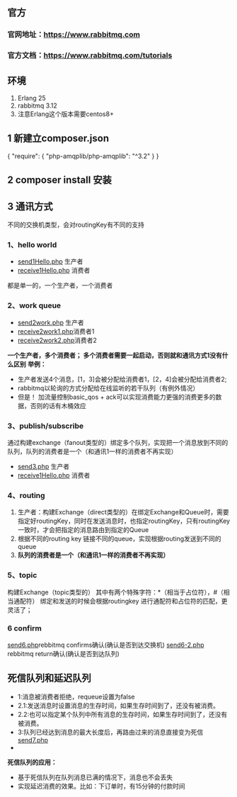 ## 官方
### 官网地址：https://www.rabbitmq.com
### 官方文档：https://www.rabbitmq.com/tutorials

## 环境
1. Erlang 25
2. rabbitmq 3.12
3. 注意Erlang这个版本需要centos8+

## 1 新建立composer.json

{
    "require": {
        "php-amqplib/php-amqplib": "^3.2"
    }
}

## 2 composer install 安装

## 3 通讯方式
不同的交换机类型，会对routingKey有不同的支持

### 1、hello world
* [send1Hello.php](send1Hello.php)  生产者
* [receive1Hello.php](receive1Hello.php) 消费者

都是单一的，一个生产者，一个消费者

### 2、work queue
* [send2work.php](send2work.php) 生产者
* [receive2work1.php](receive2work1.php)消费者1
* [receive2work2.php](receive2work2.php)消费者2

**一个生产者，多个消费者；
多个消费者需要一起启动，否则就和通讯方式1没有什么区别**
**举例：**
* 生产者发送4个消息，[1，3]会被分配给消费者1，[2，4]会被分配给消费者2;
* rabbitmq以轮询的方式分配给在线监听的若干队列（有例外情况）
* 但是！ 加流量控制basic_qos + ack可以实现消费能力更强的消费更多的数据，否则的话有木桶效应

### 3、publish/subscribe
通过构建exchange（fanout类型的）绑定多个队列，实现把一个消息放到不同的队列，队列的消费者是一个（和通讯1一样的消费者不再实现）
* [send3.php](send3.php) 生产者
* [receive1Hello.php](receive1Hello.php) 消费者

### 4、routing
1. 生产者：构建Exchange（direct类型的）在绑定Exchange和Queue时，需要指定好routingKey，同时在发送消息时，也指定routingKey，只有routingKey一致时，才会把指定的消息路由到指定的Queue
2. 根据不同的routing key 链接不同的queue，实现根据routing发送到不同的queue
3. **队列的消费者是一个（和通讯1一样的消费者不再实现）**

### 5、topic
构建Exchange（topic类型的）
其中有两个特殊字符：*（相当于占位符），#（相当通配符）
绑定和发送的时候会根据routingkey 进行通配符和占位符的匹配，更灵活了；

### 6 confirm
[send6.php](send6.php)rebbitmq confirms确认(确认是否到达交换机)
[send6-2.php](send6-2.php) rebbitmq return确认(确认是否到达队列)

## 死信队列和延迟队列
* 1:消息被消费者拒绝，requeue设置为false
* 2.1:发送消息时设置消息的生存时间，如果生存时间到了，还没有被消费。
* 2.2:也可以指定某个队列中所有消息的生存时间，如果生存时间到了，还没有被消费。
* 3:队列已经达到消息的最大长度后，再路由过来的消息直接变为死信
[send7.php](send7.php) 
* 
**死信队列的应用：**
- 基于死信队列在队列消息已满的情况下，消息也不会丢失
- 实现延迟消费的效果。比如：下订单时，有15分钟的付款时间
